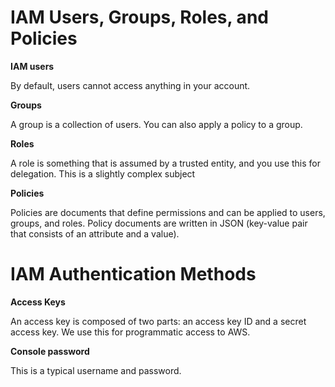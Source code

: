 # IAM Users, Groups, Roles, and Policies

**IAM users**

By default, users cannot access anything in your account.

**Groups**

A group is a collection of users. You can also apply a policy to a group.

**Roles**

A role is something that is assumed by a trusted entity, and you use this for delegation. This is a slightly complex subject

**Policies**

Policies are documents that define permissions and can be applied to users, groups, and roles. Policy documents are written in JSON (key-value pair that consists of an attribute and a value).

# IAM Authentication Methods

**Access Keys**

An access key is composed of two parts: an access key ID and a secret access key. We use this for programmatic access to AWS.

**Console password**

This is a typical username and password.
